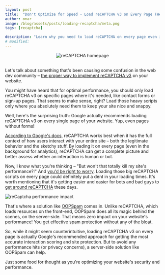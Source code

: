 ```yaml
---
layout: post
title:  "Don't Optimize for Speed - Load reCAPTCHA v3 on Every Page (Here's Why)"
author: onar
image: /blog/assets/posts/loading-recaptcha/meta.png
tags: [recaptcha]

description: "Learn why you need to load reCAPTCHA on every page even it is bad for website performance."
# modified: 
---
```

<center>
<img loading="lazy"  alt="reCAPTCHA homepage" src="/blog/assets/posts/recaptcha/reCaptcha.png">
</center>
<br/>

Let's talk about something that's been causing some confusion in the web dev community – [the proper way to implement reCAPTCHA v3](https://www.oopspam.com/blog/recaptcha-errors) on your website.

You might have heard that for optimal performance, you should only load reCAPTCHA v3 on specific pages where it's needed, like contact forms or sign-up pages. That seems to make sense, right? Load those heavy scripts only where you absolutely need them to keep your site nice and snappy.

Well, here's the surprising truth: Google actually recommends loading reCAPTCHA v3 on every single page of your website. Yup, even pages without forms!

[According to Google's docs](https://developers.google.com/recaptcha/docs/v3), reCAPTCHA works best when it has the full context of how users interact with your entire site – both the legitimate behavior and the sketchy stuff. By loading it on every page (even in the background for analytics), reCAPTCHA can get a complete picture and better assess whether an interaction is human or bot.

Now, I know what you're thinking – "But won't that totally kill my site's performance?!" And [you'd be right to worry](https://www.oopspam.com/blog/recaptcha-performance-analyses). Loading those big reCAPTCHA scripts on every page could definitely put a dent in your loading times. It's worth mentioning that it's getting easier and easier for bots and bad guys to [get around reCAPTCHA](https://www.oopspam.com/blog/bypassing-captcha) these days.

![reCaptcha performance impact](/blog/assets/posts/recaptcha/page-with-reCaptcha.png "reCaptcha performance impact")

That's where a solution like [OOPSpam](https://www.oopspam.com/) comes in. Unlike reCAPTCHA, which loads resources on the front-end, OOPSpam does all its magic behind the scenes, on the server-side. That means zero impact on your website's performance! You get effective spam protection without any of the bloat.

So, while it might seem counterintuitive, loading reCAPTCHA v3 on every page is actually Google's recommended approach for getting the most accurate interaction scoring and site protection. But to avoid any performance hits (or privacy concerns), a server-side solution like OOPSpam can help.

Just some food for thought as you're optimizing your website's security and performance.
